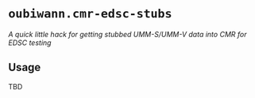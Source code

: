 # `oubiwann.cmr-edsc-stubs`

*A quick little hack for getting stubbed UMM-S/UMM-V data into CMR for EDSC testing*

## Usage

TBD

